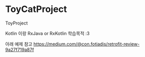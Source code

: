 # ToyCatProject

ToyProject

Kotlin 이랑
RxJava or RxKotlin 학습목적 :3

아래 예제 참고
https://medium.com/@con.fotiadis/retrofit-review-9a27f719a87f

